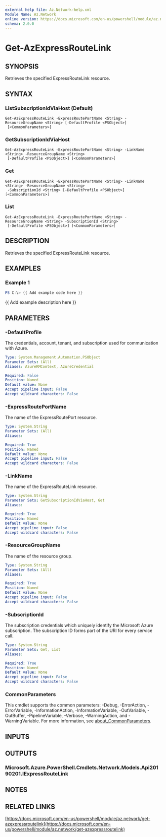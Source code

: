 ```yaml
---
external help file: Az.Network-help.xml
Module Name: Az.Network
online version: https://docs.microsoft.com/en-us/powershell/module/az.network/get-azexpressroutelink
schema: 2.0.0
---
```


# Get-AzExpressRouteLink

## SYNOPSIS
Retrieves the specified ExpressRouteLink resource.

## SYNTAX

### ListSubscriptionIdViaHost (Default)
```
Get-AzExpressRouteLink -ExpressRoutePortName <String> -ResourceGroupName <String> [-DefaultProfile <PSObject>]
 [<CommonParameters>]
```

### GetSubscriptionIdViaHost
```
Get-AzExpressRouteLink -ExpressRoutePortName <String> -LinkName <String> -ResourceGroupName <String>
 [-DefaultProfile <PSObject>] [<CommonParameters>]
```

### Get
```
Get-AzExpressRouteLink -ExpressRoutePortName <String> -LinkName <String> -ResourceGroupName <String>
 -SubscriptionId <String> [-DefaultProfile <PSObject>] [<CommonParameters>]
```

### List
```
Get-AzExpressRouteLink -ExpressRoutePortName <String> -ResourceGroupName <String> -SubscriptionId <String>
 [-DefaultProfile <PSObject>] [<CommonParameters>]
```

## DESCRIPTION
Retrieves the specified ExpressRouteLink resource.

## EXAMPLES

### Example 1
```powershell
PS C:\> {{ Add example code here }}
```

{{ Add example description here }}

## PARAMETERS

### -DefaultProfile
The credentials, account, tenant, and subscription used for communication with Azure.

```yaml
Type: System.Management.Automation.PSObject
Parameter Sets: (All)
Aliases: AzureRMContext, AzureCredential

Required: False
Position: Named
Default value: None
Accept pipeline input: False
Accept wildcard characters: False
```

### -ExpressRoutePortName
The name of the ExpressRoutePort resource.

```yaml
Type: System.String
Parameter Sets: (All)
Aliases:

Required: True
Position: Named
Default value: None
Accept pipeline input: False
Accept wildcard characters: False
```

### -LinkName
The name of the ExpressRouteLink resource.

```yaml
Type: System.String
Parameter Sets: GetSubscriptionIdViaHost, Get
Aliases:

Required: True
Position: Named
Default value: None
Accept pipeline input: False
Accept wildcard characters: False
```

### -ResourceGroupName
The name of the resource group.

```yaml
Type: System.String
Parameter Sets: (All)
Aliases:

Required: True
Position: Named
Default value: None
Accept pipeline input: False
Accept wildcard characters: False
```

### -SubscriptionId
The subscription credentials which uniquely identify the Microsoft Azure subscription.
The subscription ID forms part of the URI for every service call.

```yaml
Type: System.String
Parameter Sets: Get, List
Aliases:

Required: True
Position: Named
Default value: None
Accept pipeline input: False
Accept wildcard characters: False
```

### CommonParameters
This cmdlet supports the common parameters: -Debug, -ErrorAction, -ErrorVariable, -InformationAction, -InformationVariable, -OutVariable, -OutBuffer, -PipelineVariable, -Verbose, -WarningAction, and -WarningVariable. For more information, see [about_CommonParameters](http://go.microsoft.com/fwlink/?LinkID=113216).

## INPUTS

## OUTPUTS

### Microsoft.Azure.PowerShell.Cmdlets.Network.Models.Api20190201.IExpressRouteLink
## NOTES

## RELATED LINKS

[https://docs.microsoft.com/en-us/powershell/module/az.network/get-azexpressroutelink](https://docs.microsoft.com/en-us/powershell/module/az.network/get-azexpressroutelink)

